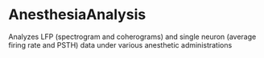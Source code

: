 # AnesthesiaAnalysis
Analyzes LFP (spectrogram and coherograms) and  single neuron (average firing rate and PSTH) data under various anesthetic administrations
